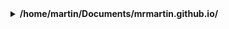 <details>
  <summary><b>/home/martin/Documents/mrmartin.github.io/</b></summary>
  The /mrmartin.github.io/ project directory contains a Jekyll-based website with configuration files, styling elements, blog posts, personal pages, and various resources, organized to showcase Martin Kolar's interests, projects, and personal manifesto.
<details>
  <summary><b>/home/martin/Documents/mrmartin.github.io/css</b></summary>
  The main.scss file is a stylesheet file that likely contains styling rules and definitions written in SASS (Syntactically Awesome Style Sheets) for the main design of a web page.
- <b>/home/martin/Documents/mrmartin.github.io/css/main.scss</b> (non-text file)
</details>
<details>
  <summary><b>/home/martin/Documents/mrmartin.github.io/about.md</b></summary>
  about.md is a markdown file that serves as a personal page introducing Martin Kolar, detailing his background, accomplishments, interests, and motivations, designed to be displayed on his website.
</details>
- <b>/home/martin/Documents/mrmartin.github.io/CNAME</b> (non-text file)
<details>
  <summary><b>/home/martin/Documents/mrmartin.github.io/images</b></summary>
  The folder contains a collection of images in various formats such as jpg, png, and gif, as well as a pdf file, likely used for visual content in a website or documentation.
- <b>/home/martin/Documents/mrmartin.github.io/images/20161002_115845_HDR.jpg</b> (non-text file)
- <b>/home/martin/Documents/mrmartin.github.io/images/20161001_134509_HDR.jpg</b> (non-text file)
- <b>/home/martin/Documents/mrmartin.github.io/images/depth_chart.png</b> (non-text file)
- <b>/home/martin/Documents/mrmartin.github.io/images/20161004_140412_HDR.jpg</b> (non-text file)
- <b>/home/martin/Documents/mrmartin.github.io/images/20161005_142854_HDR.jpg</b> (non-text file)
- <b>/home/martin/Documents/mrmartin.github.io/images/433_combined.jpg</b> (non-text file)
- <b>/home/martin/Documents/mrmartin.github.io/images/Screenshot_2019-10-16_17-56-28.png</b> (non-text file)
- <b>/home/martin/Documents/mrmartin.github.io/images/all_languages_HP_1_LSTM_3_layer.png</b> (non-text file)
- <b>/home/martin/Documents/mrmartin.github.io/images/odbornici_nadrazi.pdf</b> (non-text file)
- <b>/home/martin/Documents/mrmartin.github.io/images/mars.jpg</b> (non-text file)
- <b>/home/martin/Documents/mrmartin.github.io/images/test.png</b> (non-text file)
- <b>/home/martin/Documents/mrmartin.github.io/images/profile_VUT.jpeg</b> (non-text file)
- <b>/home/martin/Documents/mrmartin.github.io/images/Screenshot_2019-10-16_17-59-55.png</b> (non-text file)
- <b>/home/martin/Documents/mrmartin.github.io/images/martin_portrait_dalle.gif</b> (non-text file)
- <b>/home/martin/Documents/mrmartin.github.io/images/20161002_091333_HDR.jpg</b> (non-text file)
- <b>/home/martin/Documents/mrmartin.github.io/images/hammerfall.jpg</b> (non-text file)
- <b>/home/martin/Documents/mrmartin.github.io/images/20160930_130253_HDR.jpg</b> (non-text file)
- <b>/home/martin/Documents/mrmartin.github.io/images/beer_vs_age.png</b> (non-text file)
- <b>/home/martin/Documents/mrmartin.github.io/images/belarus.jpg</b> (non-text file)
</details>
- <b>/home/martin/Documents/mrmartin.github.io/CR_168_datasheet.pdf</b> (non-text file)
- <b>/home/martin/Documents/mrmartin.github.io/On the undecidability of computational complexity.pdf.zip</b> (non-text file)
<details>
  <summary><b>/home/martin/Documents/mrmartin.github.io/_config.yml</b></summary>
  The _config.yml file is a configuration file for a Jekyll blog, defining site settings such as title, email, description, base URL, and theme, which affect the appearance and functionality of the website.
</details>
<details>
  <summary><b>/home/martin/Documents/mrmartin.github.io/Gemfile</b></summary>
  The Gemfile specifies the required Ruby gems for a Jekyll website, manages the Jekyll version used to run the site, and includes the default theme and plugins to be used, such as "minima" and "github-pages".
</details>
- <b>/home/martin/Documents/mrmartin.github.io/more_of_two_best.zip</b> (non-text file)
<details>
  <summary><b>/home/martin/Documents/mrmartin.github.io/index.html</b></summary>
  The index.html file is a template for a blog page, using Jekyll syntax to dynamically generate a list of posts with dates and titles, along with an RSS subscription link, and including Google Analytics tracking code.
</details>
- <b>/home/martin/Documents/mrmartin.github.io/unpublished.7z</b> (non-text file)
<details>
  <summary><b>/home/martin/Documents/mrmartin.github.io/_posts</b></summary>
  The project folder contains a collection of markdown files that serve as blog posts on various topics, including discussions on innovative ideas, scientific concepts, technology applications, and personal experiences, authored by Martin and his AI assistant, detailing insights, analyses, and explorations into diverse subjects.
<details>
  <summary><b>/home/martin/Documents/mrmartin.github.io/_posts/2018-09-26-Blockchain_Extensions.markdown</b></summary>
  The 2018-09-26-Blockchain_Extensions.markdown file is a blog post discussing three innovative ideas for extending blockchain technology, focusing on improving transaction verification speed, utilizing computational power for beneficial programs, and decentralizing and profitizing computation within the blockchain system.
</details>
<details>
  <summary><b>/home/martin/Documents/mrmartin.github.io/_posts/2018-06-26-Flattest_landlocked_country.markdown</b></summary>
  The file "2018-06-26-Flattest_landlocked_country.markdown" is a blog post discussing the analysis of landlocked countries, focusing on the flattest landlocked country and the landlocked country with the lowest highest point, providing insights and sharing a link to the data and results.
</details>
<details>
  <summary><b>/home/martin/Documents/mrmartin.github.io/_posts/2017-05-18-online-opinion-sharing.markdown</b></summary>
  The 2017-05-18-online-opinion-sharing.markdown file is a blog post discussing the importance of online opinion sharing and the creation of a simple opinion-sharing platform, providing a link to the platform and hinting at future data analysis and predictions.
</details>
<details>
  <summary><b>/home/martin/Documents/mrmartin.github.io/_posts/2018-09-27-Understanding-the-Unconscious-with-Data-Science.markdown</b></summary>
  The file "2018-09-27-Understanding-the-Unconscious-with-Data-Science.markdown" is a blog post discussing the potential of using data science to understand the subconscious mind by analyzing emotional information carried by subtleties in speech, providing an experimental setup and exploring the mapping of expression to emotional states.
</details>
<details>
  <summary><b>/home/martin/Documents/mrmartin.github.io/_posts/2020-02-11-photosynthesis-rebreather.markdown</b></summary>
  The file "2020-02-11-photosynthesis-rebreather.markdown" is a blog post discussing the feasibility of creating a device that converts CO2 into oxygen using photosynthesis and potassium superoxide, analyzing the practicality of such a concept.
</details>
<details>
  <summary><b>/home/martin/Documents/mrmartin.github.io/_posts/2018-02-26-hundred-million-digit-almost-prime.markdown</b></summary>
  The file 2018-02-26-hundred-million-digit-almost-prime.markdown is a blog post describing the author's computation of a large almost prime number using the Lucas-Lehmer primality test.
</details>
<details>
  <summary><b>/home/martin/Documents/mrmartin.github.io/_posts/2023-09-04-menhir.markdown</b></summary>
  The 2023-09-04-menhir.markdown file is a markdown post about the experiences and notes on building a Menhir in the Czech Republic, including communication with stone vendors and geological services, logistics of transportation and tools, as well as information about available stones and land for the project.
</details>
<details>
  <summary><b>/home/martin/Documents/mrmartin.github.io/_posts/Why Build Artificial Intelligence.txt</b></summary>
  The file "Why Build Artificial Intelligence.txt" elaborates on the motivations and goals behind building artificial intelligence, exploring the evolution of technology, automation of tasks, advancements in science, and the potential for humanity to expand beyond Earth through technological innovation.
</details>
<details>
  <summary><b>/home/martin/Documents/mrmartin.github.io/_posts/2024-03-15-automate-government.markdown</b></summary>
  The "2024-03-15-automate-government.markdown" file is a blog post discussing the concept of automating government functions as a way to challenge the existing ruling class, detailing steps to implement this automation and its potential societal impact.
</details>
<details>
  <summary><b>/home/martin/Documents/mrmartin.github.io/_posts/2022-11-14-falling-hammer.markdown</b></summary>
  The 2022-11-14-falling-hammer.markdown file is a blog post written in Markdown format, containing information about an artwork titled "Falling Hammer" along with an image, and it includes analytics tracking through the inclusion of the analytics.html file.
</details>
<details>
  <summary><b>/home/martin/Documents/mrmartin.github.io/_posts/2019-12-08-Effective-Cooperative.markdown</b></summary>
  The "2019-12-08-Effective-Cooperative.markdown" file is a markdown file that serves as a blog post describing the concept of an online cooperation community that enables setting goals, proposing plans, execution, and mutual benefit, with a focus on personal development, public initiatives, and community building.
</details>
<details>
  <summary><b>/home/martin/Documents/mrmartin.github.io/_posts/2017-09-04-user-locale-language.markdown</b></summary>
  The 2017-09-04-user-locale-language.markdown file contains a PHP code snippet that associates standard language codes with human-readable language names to display the preferred language of users on subtitlecat.com based on their browser settings using the Accept-Language header.
</details>
<details>
  <summary><b>/home/martin/Documents/mrmartin.github.io/_posts/2016-11-09-bounded_complexity_languages.markdown</b></summary>
  The 2016-11-09-bounded_complexity_languages.markdown file is a blog post discussing the concept of Bounded Complexity Languages in computing, referencing Gödel's Incompleteness Theorem and the Halting Problem, while proposing that writing programs with clear upper bound complexity could simplify inference and hint at unbounded complexity.
</details>
<details>
  <summary><b>/home/martin/Documents/mrmartin.github.io/_posts/2017-06-15-learning-various-languages.markdown</b></summary>
  The "2017-06-15-learning-various-languages.markdown" file is a blog post that discusses the comparison of complexity in 24 alphabetic languages using Recurrent Neural Networks, showcasing a graph of language complexity and drawing conclusions from the network's predictions.
</details>
<details>
  <summary><b>/home/martin/Documents/mrmartin.github.io/_posts/2017-06-12-matching-paintings-for-style-transfer.markdown</b></summary>
  The 2017-06-12-matching-paintings-for-style-transfer.markdown file is a blog post that discusses the concept of style transfer using deep neural networks, showcasing examples and results of attempting to match paintings to photos for style transfer applications.
</details>
<details>
  <summary><b>/home/martin/Documents/mrmartin.github.io/_posts/2018-07-30-Does_beer_affect_life_expectancy?.markdown</b></summary>
  The 2018-07-30-Does_beer_affect_life_expectancy?.markdown file is a blog post that explores the potential correlation between beer consumption and life expectancy by analyzing data from Wikipedia tables, visualizing the data using MATLAB, and interpreting the correlation coefficient to determine the relationship.
</details>
<details>
  <summary><b>/home/martin/Documents/mrmartin.github.io/_posts/2018-08-07-Ethical_Data_Science.markdown</b></summary>
  The "2018-08-07-Ethical_Data_Science.markdown" file is a blog post discussing the need for ethical recommender systems in the face of information overload, addressing issues of bias, selective views, and manipulation of information through algorithms, advocating for a more neutral and ethical approach in content recommendation.
</details>
<details>
  <summary><b>/home/martin/Documents/mrmartin.github.io/_posts/2019-12-08-Mars Lottery.markdown</b></summary>
  The "2019-12-08-Mars Lottery.markdown" file is a blog post discussing the concept of creating a public lottery for a trip to Mars, outlining the rules, guarantees, and intentions of the organization behind the Mars Lottery.
</details>
<details>
  <summary><b>/home/martin/Documents/mrmartin.github.io/_posts/2016-09-29-what-is-this.markdown</b></summary>
  The 2016-09-29-what-is-this.markdown file is a blog post written in Markdown that explains the author's journey in setting up their website using different technologies, specifically focusing on transitioning to hosting on Github Pages, and discussing future plans for the site.
</details>
<details>
  <summary><b>/home/martin/Documents/mrmartin.github.io/_posts/2016-10-09-cesta-po-cestkych-pivovarech.markdown</b></summary>
  The "2016-10-09-cesta-po-cestkych-pivovarech.markdown" file is a blog post written in markdown format describing a travel journey to different breweries in the Czech Republic, including experiences, tastings, and visits to various breweries, with embedded images.
</details>
<details>
  <summary><b>/home/martin/Documents/mrmartin.github.io/_posts/2023-09-04-mars-aquaphonics-yield.markdown</b></summary>
  The file 2023-09-04-mars-aquaphonics-yield.markdown is a blog post discussing practical approaches to aquaponics on Mars, exploring topics such as osmosis in aquatic environments, fish species selection, and the technical considerations of establishing sustainable aquaponics systems on the Red Planet.
</details>
<details>
  <summary><b>/home/martin/Documents/mrmartin.github.io/_posts/2023-09-04-harvesting-lightning.markdown</b></summary>
  The file "2023-09-04-harvesting-lightning.markdown" is a blog post that delves into the concept of harnessing lightning energy as a renewable power source, discussing scientific intricacies, proposed approaches, and potential applications, written by Martin and detailed by his AI assistant.
</details>
<details>
  <summary><b>/home/martin/Documents/mrmartin.github.io/_posts/2024-05-24-stream-xscreensaver-live.markdown</b></summary>
  The file "2024-05-24-stream-xscreensaver-live.markdown" is a blog post detailing how to set up a live stream of xscreensaver on Ubuntu using OBS Studio and Xephyr, with the aim of making the screensaver easily accessible to viewers.
</details>
<details>
  <summary><b>/home/martin/Documents/mrmartin.github.io/_posts/2017-09-01-matter-mind-and-models.markdown</b></summary>
  The file "2017-09-01-matter-mind-and-models.markdown" is a markdown post on a website that discusses an essay by Marvin Minsky, reworked into Latex, with added insights and recommendations for those interested in Machine Learning and Artificial Intelligence.
</details>
<details>
  <summary><b>/home/martin/Documents/mrmartin.github.io/_posts/My Plan for Contribution.txt</b></summary>
  "My Plan for Contribution.txt" outlines the author's detailed plan for contributing to various domains such as AI development, space exploration, longevity research, musical theory, and computability, along with reflections on personal endeavors and distractions.
</details>
</details>
<details>
  <summary><b>/home/martin/Documents/mrmartin.github.io/_includes</b></summary>
  The files in /home/martin/Documents/mrmartin.github.io/_includes directory contain reusable HTML components for a website, such as analytics.html for setting up Google Analytics tracking and video.html for embedding a video player with fallback support.
<details>
  <summary><b>/home/martin/Documents/mrmartin.github.io/_includes/analytics.html</b></summary>
  The analytics.html file contains a script that initializes Google Analytics tracking on a website by creating a tracker with the specified tracking ID and sending pageview events.
</details>
<details>
  <summary><b>/home/martin/Documents/mrmartin.github.io/_includes/video.html</b></summary>
  video.html is an HTML file that embeds a video player in a web page, sourcing the video from a specific URL with authentication credentials, and provides a fallback text if the browser does not support the video tag.
</details>
</details>
- <b>/home/martin/Documents/mrmartin.github.io/movie.mp4</b> (non-text file)
<details>
  <summary><b>/home/martin/Documents/mrmartin.github.io/links.md</b></summary>
  links.md is a markdown file that organizes various categories of Martin's work, research, hobbies, space exploration interests, computing resources, technology for fun, and more with relevant links, providing a comprehensive overview of his diverse interests and projects.
</details>
- <b>/home/martin/Documents/mrmartin.github.io/for_colab.tar.gz</b> (non-text file)
- <b>/home/martin/Documents/mrmartin.github.io/Bounded_Complexity_Languages.pdf</b> (non-text file)
<details>
  <summary><b>/home/martin/Documents/mrmartin.github.io/todo.md</b></summary>
  todo.md is a markdown file that outlines a long-term to-do list for tasks related to projects like subtitlecat.com, the Brno PhD Film alignment project, and the Mars Lottery project, specifying tasks and subtasks in an organized structure.
</details>
- <b>/home/martin/Documents/mrmartin.github.io/Constructing Inductive Complexity Programs.zip</b> (non-text file)
<details>
  <summary><b>/home/martin/Documents/mrmartin.github.io/feed.xml</b></summary>
  The feed.xml file is an RSS feed template that generates a feed of the latest posts from a Jekyll website, including titles, descriptions, dates, links, and categories, using Liquid template tags to dynamically populate the content.
</details>
<details>
  <summary><b>/home/martin/Documents/mrmartin.github.io/motto.md</b></summary>
  motto.md is a markdown file that serves as a personal manifesto, outlining the author's aspirations, goals, and values, emphasizing the importance of time, money, creativity, exploration, and personal fulfillment.
</details>
</details>
